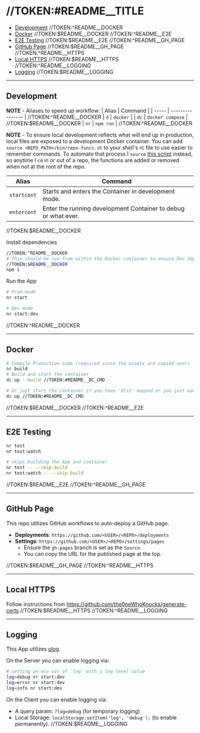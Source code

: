 # //TOKEN:#README__TITLE

- [Development](#development)
//TOKEN:^README__DOCKER
- [Docker](#docker)
//TOKEN:$README__DOCKER
//TOKEN:^README__E2E
- [E2E Testing](#e2e-testing)
//TOKEN:$README__E2E
//TOKEN:^README__GH_PAGE
- [GitHub Page](#github-page)
//TOKEN:$README__GH_PAGE
//TOKEN:^README__HTTPS
- [Local HTTPS](#local-https)
//TOKEN:$README__HTTPS
//TOKEN:^README__LOGGING
- [Logging](#logging)
//TOKEN:$README__LOGGING

---

## Development

**NOTE** - Aliases to speed up workflow:
| Alias | Command          |
| ----- | ---------------- |
//TOKEN:^README__DOCKER
| `d`   | `docker`         |
| `dc`  | `docker compose` |
//TOKEN:$README__DOCKER
| `nr`  | `npm run`        |
//TOKEN:^README__DOCKER

**NOTE** - To ensure local development reflects what will end up in production, local files are exposed to a development Docker container. You can add `source <REPO_PATH>/bin/repo-funcs.sh` to your shell's rc file to use easier to remember commands.
To automate that process I `source` [this script](https://github.com/the0neWhoKnocks/shell-scripts/blob/master/override-cd.sh) instead, so anytime I `cd` in or out of a repo, the functions are added or removed when not at the root of the repo.

| Alias | Command |
| ----- | ------- |
| `startcont` |	Starts and enters the Container in development mode. |
| `entercont` | Enter the running development Container to debug or what ever. |
//TOKEN:$README__DOCKER

Install dependencies
```sh
//TOKEN:^README__DOCKER
# This should be run from within the Docker container to ensure Dev dependencies are installed.
//TOKEN:$README__DOCKER
npm i
```

Run the App
```sh
# Prod mode
nr start

# Dev mode
nr start:dev
```
//TOKEN:^README__DOCKER

---

## Docker

```sh
# Compile Production code (required since the assets are copied over)
nr build
# Build and start the container
dc up --build //TOKEN:#README__DC_CMD

# Or just start the container if you have 'dist' mapped or you just want to use the old build
dc up //TOKEN:#README__DC_CMD
```
//TOKEN:$README__DOCKER
//TOKEN:^README__E2E

---

## E2E Testing

```sh
nr test
nr test:watch

# skips building the App and Container
nr test -- --skip-build
nr test:watch -- --skip-build
```
//TOKEN:$README__E2E
//TOKEN:^README__GH_PAGE

---

## GitHub Page

This repo utilizes GitHub workflows to auto-deploy a GitHub page.

- **Deployments**: `https://github.com/<USER>/<REPO>/deployments`
- **Settings**: `https://github.com/<USER>/<REPO>/settings/pages`
   - Ensure the `gh-pages` branch is set as the `Source`.
   - You can copy the URL for the published page at the top.

//TOKEN:$README__GH_PAGE
//TOKEN:^README__HTTPS

---

## Local HTTPS

Follow instructions from https://github.com/the0neWhoKnocks/generate-certs
//TOKEN:$README__HTTPS
//TOKEN:^README__LOGGING

---

## Logging

This App utilizes [ulog](https://www.npmjs.com/package/ulog).

On the Server you can enable logging via:
```sh
# setting an env var of `log` with a log level value
log=debug nr start:dev
log=error nr start:dev
log=info nr start:dev
```

On the Client you can enable logging via:
- A query param: `?log=debug` (for temporary logging)
- Local Storage: `localStorage.setItem('log', 'debug');` (to enable permanently).
//TOKEN:$README__LOGGING
